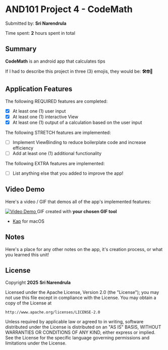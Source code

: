 <!-- (This is a comment) INSTRUCTIONS: Go through this page and fill out any **bolded** entries with their correct values.-->

# AND101 Project 4 - CodeMath

Submitted by: **Sri Narendrula**

Time spent: **2** hours spent in total

## Summary

**CodeMath** is an android app that calculates tips

If I had to describe this project in three (3) emojis, they would be: **🛠️🤓🧌**

## Application Features

<!-- (This is a comment) Please be sure to change the [ ] to [x] for any features you completed.  If a feature is not checked [x], you might miss the points for that item! -->

The following REQUIRED features are completed:

- [x] At least one (1) user input
- [x] At least one (1) interactive View
- [x] At least one (1) output of a calculation based on the user input

The following STRETCH features are implemented:

- [ ] Implement ViewBinding to reduce boilerplate code and increase efficiency
- [ ] Add at least one (1) additional functionality

The following EXTRA features are implemented:

- [ ] List anything else that you added to improve the app!

## Video Demo

Here's a video / GIF that demos all of the app's implemented features:

[<img src='http://i.imgur.com/link/to/your/gif/file.gif' title='Video Demo' width='' alt='Video Demo' />
](https://submissions.us-east-1.linodeobjects.com/and101/x9mnYcX5.gif) 
GIF created with **your chosen GIF tool**


- [Kap](https://getkap.co/) for macOS

## Notes

Here's a place for any other notes on the app, it's creation process, or what you learned this unit!

## License

Copyright **2025** **Sri Narendrula**

Licensed under the Apache License, Version 2.0 (the "License");
you may not use this file except in compliance with the License.
You may obtain a copy of the License at

    http://www.apache.org/licenses/LICENSE-2.0

Unless required by applicable law or agreed to in writing, software
distributed under the License is distributed on an "AS IS" BASIS,
WITHOUT WARRANTIES OR CONDITIONS OF ANY KIND, either express or implied.
See the License for the specific language governing permissions and
limitations under the License.
